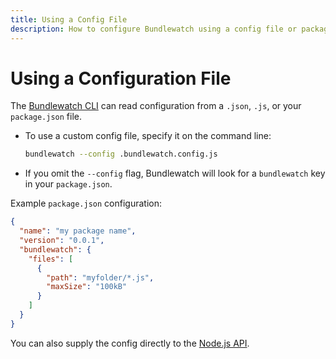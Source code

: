 ```yaml
---
title: Using a Config File
description: How to configure Bundlewatch using a config file or package.json.
---
```


# Using a Configuration File

The [Bundlewatch CLI](../reference/cli.md) can read configuration from a `.json`, `.js`, or your `package.json` file.

- To use a custom config file, specify it on the command line:
  ```bash
  bundlewatch --config .bundlewatch.config.js
  ```
- If you omit the `--config` flag, Bundlewatch will look for a `bundlewatch` key in your `package.json`.

Example `package.json` configuration:

```json
{
  "name": "my package name",
  "version": "0.0.1",
  "bundlewatch": {
    "files": [
      {
        "path": "myfolder/*.js",
        "maxSize": "100kB"
      }
    ]
  }
}
```

You can also supply the config directly to the [Node.js API](../reference/nodejs.md).
